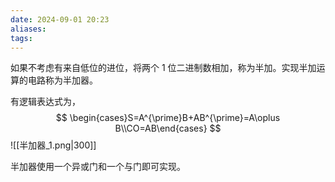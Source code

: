 ```yaml
---
date: 2024-09-01 20:23
aliases: 
tags: 
---
```

如果不考虑有来自低位的进位，将两个 1 位二进制数相加，称为半加。实现半加运算的电路称为半加器。

有逻辑表达式为，
$$
\begin{cases}S=A^{\prime}B+AB^{\prime}=A\oplus B\\CO=AB\end{cases}
$$
![[半加器_1.png|300]]

半加器使用一个异或门和一个与门即可实现。
